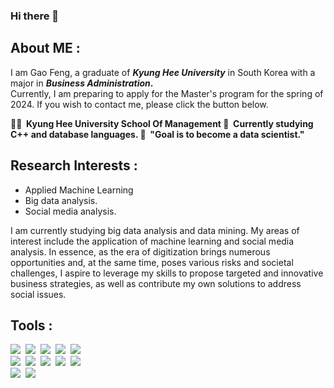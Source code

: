 ### Hi there 👋

## About ME :

I am Gao Feng, a graduate of <b>_Kyung Hee University_</b> in South Korea with a major in <b>_Business Administration_.</b><br> Currently, I am preparing to apply for the Master's program for the spring of 2024. If you wish to contact me, please click the button below.

<b>
  👨‍🎓&nbsp;&nbsp;Kyung Hee University School Of Management
  🏃&nbsp;&nbsp;Currently studying C++ and database languages.
  💭&nbsp;&nbsp;"Goal is to become a data scientist."
</b>

## Research Interests :
 - Applied Machine Learning
 - Big data analysis.
 - Social media analysis.

I am currently studying big data analysis and data mining. My areas of interest include the application of machine learning and social media analysis. In essence, as the era of digitization brings numerous opportunities and, at the same time, poses various risks and societal challenges, I aspire to leverage my skills to propose targeted and innovative business strategies, as well as contribute my own solutions to address social issues.

## Tools :

<div>
  <img src="https://img.shields.io/badge/R-276DC3?style=flat-square&logo=r&logoColor=white"/>&nbsp;
  <img src="https://img.shields.io/badge/Python-3776AB?style=flat-square&logo=python&logoColor=white"/>&nbsp;
  <img src="https://img.shields.io/badge/HTML5-E34F26?style=flat-square&logo=html5&logoColor=white"/>&nbsp;
  <img src="https://img.shields.io/badge/CSS3-1572B6?style=flat-square&logo=css3&logoColor=white"/>&nbsp;
  <img src="https://img.shields.io/badge/JavaScript-F7DF1E?style=flat-square&logo=javaScript&logoColor=black"/><br>
  <img src="https://img.shields.io/badge/Pycharm-000000?style=flat-square&logo=pycharm&logoColor=white"/>&nbsp;
  <img src="https://img.shields.io/badge/Jupyter-F37626?style=flat-square&logo=jupyter&logoColor=white"/>&nbsp;
  <img src="https://img.shields.io/badge/RStudio-75AADB?style=flat-square&logo=rstudio&logoColor=white"/>&nbsp;
  <img src="https://img.shields.io/badge/Visual Studio Code-007ACC?style=flat-square&logo=visualstudiocode&logoColor=white"/>&nbsp;
  <img src="https://img.shields.io/badge/Tableau-E97627?style=flat-square&logo=tableau&logoColor=white"/>&nbsp;<br>
  <img src="https://img.shields.io/badge/MySQL-4479A1?style=flat-square&logo=mysql&logoColor=white"/>&nbsp;
  <img src="https://img.shields.io/badge/MongoDB-47A248?style=flat-square&logo=mongodb&logoColor=white"/>&nbsp;
</div>

<!--
**Gooopung/Gooopung** is a ✨ _special_ ✨ repository because its `README.md` (this file) appears on your GitHub profile.

Here are some ideas to get you started:

- 🔭 I’m currently working on ...
- 🌱 I’m currently learning ...
- 👯 I’m looking to collaborate on ...
- 🤔 I’m looking for help with ...
- 💬 Ask me about ...
- 📫 How to reach me: ...
- 😄 Pronouns: ...
- ⚡ Fun fact: ...
-->
